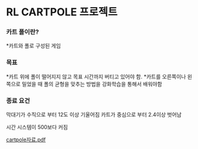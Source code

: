 # RL CARTPOLE 프로젝트

### 카트 폴이란?
*카트와 폴로 구성된 게임
### 목표
*카트 위에 폴이 떨어지지 않고 목표 시간까지 버티고 있어야 함.​
*카트를 오른쪽이나 왼쪽으로 밀었을 때 폴의 균형을 맞추는 방법을 강화학습을 통해서 배워야함​
### 종료 요건
막대기가 수직으로 부터 12도 이상 기울어짐​
카트가 중심으로 부터 2.4이상 벗어남​

시간 시스템이 500보다 커짐


[cartpole자료.pdf](https://github.com/matrix215/RL_cartpole_project/files/14384052/cartpole.pdf)

